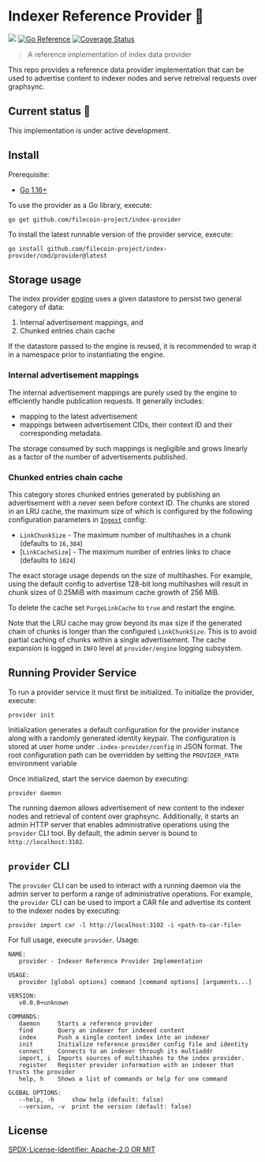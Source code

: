 Indexer Reference Provider :loudspeaker:
=======================
[![](https://img.shields.io/badge/made%20by-Protocol%20Labs-blue.svg?style=flat-square)](https://protocol.ai)
[![Go Reference](https://pkg.go.dev/badge/github.com/filecoin-project/index-provider.svg)](https://pkg.go.dev/github.com/filecoin-project/index-provider)
[![Coverage Status](https://codecov.io/gh/filecoin-project/index-provider/branch/main/graph/badge.svg)](https://codecov.io/gh/filecoin-project/index-provider/branch/main)

> A reference implementation of index data provider

This repo provides a reference data provider implementation that can be used to advertise content to
indexer nodes and serve retreival requests over graphsync.

## Current status :construction:

This implementation is under active development.

## Install

Prerequisite:

- [Go 1.16+](https://golang.org/doc/install)

To use the provider as a Go library, execute:

```shell
go get github.com/filecoin-project/index-provider
```

To install the latest runnable version of the provider service, execute:

```shell
go install github.com/filecoin-project/index-provider/cmd/provider@latest
```

## Storage usage

The index provider [engine](engine/engine.go) uses a given datastore to persist two general category of data:
1. Internal advertisement mappings, and
2. Chunked entries chain cache

If the datastore passed to the engine is reused, it is recommended to wrap it in a namespace prior 
to instantiating the engine.

### Internal advertisement mappings
The internal advertisement mappings are purely used by the engine to efficiently handle publication 
requests. It generally includes:
- mapping to the latest advertisement
- mappings between advertisement CIDs, their context ID and their corresponding metadata.

The storage consumed by such mappings is negligible and grows linearly as a factor of the number of 
advertisements published.

### Chunked entries chain cache
This category stores chunked entries generated by publishing an advertisement with a never seen 
before context ID. The chunks are stored in an LRU cache, the maximum size of which is configured by
the following configuration parameters in [`Ingest`](https://pkg.go.dev/github.com/filecoin-project/index-provider@v0.2.6/config#Ingest) config:
- `LinkChunkSize` - The maximum number of multihashes in a chunk (defaults to `16,384`)
- [`LinkCacheSize`] - The maximum number of entries links to chace (defaults to `1024`)

The exact storage usage depends on the size of multihashes. For example, using the default config 
to advertise 128-bit long multihashes will result in chunk sizes of 0.25MiB with maximum cache 
growth of 256 MiB. 

To delete the cache set `PurgeLinkCache` to `true` and restart the engine.

Note that the LRU cache may grow beyond its max size if the generated chain of chunks is longer than
the configured `LinkChunkSize`. This is to avoid partial caching of chunks within a single 
advertisement. The cache expansion is logged in `INFO` level at `provider/engine` logging subsystem.

## Running Provider Service

To run a provider service it must first be initialized. To initialize the provider, execute:

```shell
provider init
```

Initialization generates a default configuration for the provider instance along with a randomly
generated identity keypair. The configuration is stored at user home
under `.index-provider/config` in JSON format. The root configuration path can be overridden by
setting the `PROVIDER_PATH` environment variable

Once initialized, start the service daemon by executing:

```shell
provider daemon
```

The running daemon allows advertisement of new content to the indexer nodes and retrieval of content
over graphsync. Additionally, it starts an admin HTTP server that enables administrative operations
using the `provider` CLI tool. By default, the admin server is bound to `http://localhost:3102`.

## `provider` CLI

The `provider` CLI can be used to interact with a running daemon via the admin server to perform a
range of administrative operations. For example, the `provider` CLI can be used to import a CAR file
and advertise its content to the indexer nodes by executing:

```shell
provider import car -l http://localhost:3102 -i <path-to-car-file>
```

For full usage, execute `provider`. Usage:

````shell
NAME:
   provider - Indexer Reference Provider Implementation

USAGE:
   provider [global options] command [command options] [arguments...]

VERSION:
   v0.0.0+unknown

COMMANDS:
   daemon     Starts a reference provider
   find       Query an indexer for indexed content
   index      Push a single content index into an indexer
   init       Initialize reference provider config file and identity
   connect    Connects to an indexer through its multiaddr
   import, i  Imports sources of multihashes to the index provider.
   register   Register provider information with an indexer that trusts the provider
   help, h    Shows a list of commands or help for one command

GLOBAL OPTIONS:
   --help, -h     show help (default: false)
   --version, -v  print the version (default: false)
````

## License

[SPDX-License-Identifier: Apache-2.0 OR MIT](LICENSE.md)
